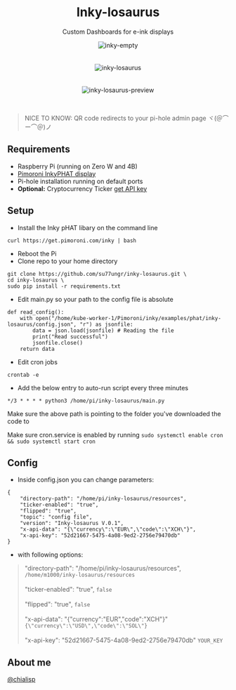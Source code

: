
  <div align="center">
  
  #  Inky-losaurus 
   Custom Dashboards for e-ink displays
  </div>
 
 <div align="center">
 
![inky-empty](https://user-images.githubusercontent.com/69374354/190515213-0754d728-cc06-440f-adb7-18ff0a2a1e2f.png)
<br><br>
<br>
![inky-losaurus](https://user-images.githubusercontent.com/69374354/190515235-84974961-f46f-4417-b627-bd83541c6267.png)
<br><br><br>
![inky-losaurus-preview](https://user-images.githubusercontent.com/69374354/190515533-cacd056c-9dad-4c64-90dc-4896bcd49cf8.png)
<br>
  </h3>

   </div>
   
<br> 

> NICE TO KNOW: QR code redirects to your pi-hole admin page ヾ(＠⌒ー⌒＠)ノ
  
 
## Requirements

  
- Raspberry Pi (running on Zero W and 4B)
- [Pimoroni InkyPHAT display](https://shop.pimoroni.com/products/inky-phat?variant=12549254938707)
- Pi-hole installation running on default ports
- **Optional:** Cryptocurrency Ticker <a href="https://www.livecoinwatch.com/tools/api#try">get API key</a>


## Setup
- Install the Inky pHAT libary on the command line
```
curl https://get.pimoroni.com/inky | bash
```
- Reboot the Pi
- Clone repo to your home directory
```
git clone https://github.com/su77ungr/inky-losaurus.git \
cd inky-losaurus \
sudo pip install -r requirements.txt

```

- Edit main.py so your path to the config file is absolute

```
def read_config():
    with open("/home/kube-worker-1/Pimoroni/inky/examples/phat/inky-losaurus/config.json", "r") as jsonfile:
        data = json.load(jsonfile) # Reading the file
        print("Read successful")
        jsonfile.close()
    return data
```

- Edit cron jobs
```
crontab -e
```
- Add the below entry to auto-run script every three minutes
```
*/3 * * * * python3 /home/pi/inky-losaurus/main.py
```
Make sure the above path is pointing to the folder you've downloaded the code to

Make sure cron.service is enabled by running  `sudo systemctl enable cron && sudo systemctl start cron`
## Config
- Inside config.json you can change parameters:

```
{
    "directory-path": "/home/pi/inky-losaurus/resources",
    "ticker-enabled": "true",
    "flipped": "true",
    "topic": "config file",
    "version": "Inky-losaurus V.0.1",
    "x-api-data": "{\"currency\":\"EUR\",\"code\":\"XCH\"}",
    "x-api-key": "52d21667-5475-4a08-9ed2-2756e79470db"
}
```
- with following options: 

> "directory-path": "/home/pi/inky-losaurus/resources", `/home/m1000/inky-losaurus/resources` <br><br>
> "ticker-enabled": "true", `false` <br><br>
> "flipped": "true", `false` <br><br>
> "x-api-data": "{\"currency\":\"EUR\",\"code\":\"XCH\"}"  `{\"currency\":\"USD\",\"code\":\"SOL\"}`  <br><br>
> "x-api-key": "52d21667-5475-4a08-9ed2-2756e79470db" `YOUR_KEY` 

## About me

<a href="https://twitter.com/chialisp"> @chialisp </a>

